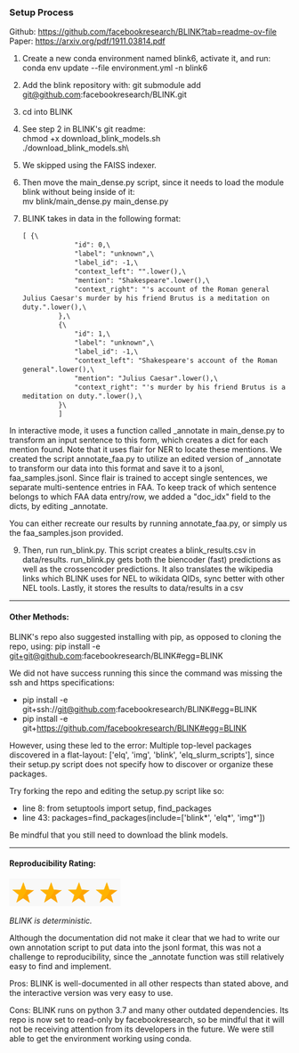 ### Setup Process

Github: https://github.com/facebookresearch/BLINK?tab=readme-ov-file
Paper: https://arxiv.org/pdf/1911.03814.pdf

1. Create a new conda environment named blink6, activate it, and run: conda env update --file environment.yml -n blink6

2. Add the blink repository with: git submodule add git@github.com:facebookresearch/BLINK.git

3. cd into BLINK

4. See step 2 in BLINK's git readme:\
    chmod +x download_blink_models.sh\
    ./download_blink_models.sh\

5. We skipped using the FAISS indexer.
    
6. Then move the main_dense.py script, since it needs to load the module blink without being inside of it:\
    mv blink/main_dense.py main_dense.py

7. BLINK takes in data in the following format:

       [ {\
                    "id": 0,\
                    "label": "unknown",\
                    "label_id": -1,\
                    "context_left": "".lower(),\
                    "mention": "Shakespeare".lower(),\
                    "context_right": "'s account of the Roman general Julius Caesar's murder by his friend Brutus is a meditation on duty.".lower(),\
                },\
                {\
                    "id": 1,\
                    "label": "unknown",\
                    "label_id": -1,\
                    "context_left": "Shakespeare's account of the Roman general".lower(),\
                    "mention": "Julius Caesar".lower(),\
                    "context_right": "'s murder by his friend Brutus is a meditation on duty.".lower(),\
                }\
                ]

In interactive mode, it uses a function called _annotate in main_dense.py to transform an input sentence to this form, which creates a dict for each mention found. Note that it uses flair for NER to locate these mentions. We created the script annotate_faa.py to utilize an edited version of _annotate to transform our data into this format and save it to a jsonl, faa_samples.jsonl. Since flair is trained to accept single sentences, we separate multi-sentence entries in FAA. To keep track of which sentence belongs to which FAA data entry/row, we added a "doc_idx" field to the dicts, by editing _annotate.

You can either recreate our results by running annotate_faa.py, or simply us the faa_samples.json provided.

9. Then, run run_blink.py. This script creates a blink_results.csv in data/results. run_blink.py gets both the biencoder (fast) predictions as well as the crossencoder predictions. It also translates the wikipedia links which BLINK uses for NEL to wikidata QIDs, sync better with other NEL tools. Lastly, it stores the results to data/results in a csv

----

#### Other Methods:

BLINK's repo also suggested installing with pip, as opposed to cloning the repo, using: pip install -e git+git@github.com:facebookresearch/BLINK#egg=BLINK

We did not have success running this since the command was missing the ssh and https specifications:
- pip install -e git+ssh://git@github.com:facebookresearch/BLINK#egg=BLINK
- pip install -e git+https://github.com/facebookresearch/BLINK#egg=BLINK

However, using these led to the error: Multiple top-level packages discovered in a flat-layout: ['elq', 'img', 'blink', 'elq_slurm_scripts'], since their setup.py script does not specify how to discover or organize these packages.

Try forking the repo and editing the setup.py script like so:
- line 8: from setuptools import setup, find_packages
- line 43: packages=find_packages(include=['blink*', 'elq*', 'img*'])

Be mindful that you still need to download the blink models.

----

#### Reproducibility Rating:

<img src="../../star_clip.jpg" alt="Star" width="50" height="50"><img src="../../star_clip.jpg" alt="Star" width="50" height="50"><img src="../../star_clip.jpg" alt="Star" width="50" height="50"><img src="../../star_clip.jpg" alt="Star" width="50" height="50">

*BLINK is deterministic.*

Although the documentation did not make it clear that we had to write our own annotation script to put data into the jsonl format, this was not a challenge to reproducibility, since the _annotate function was still relatively easy to find and implement.

Pros: BLINK is well-documented in all other respects than stated above, and the interactive version was very easy to use.

Cons: BLINK runs on python 3.7 and many other outdated dependencies. Its repo is now set to read-only by facebookresearch, so be mindful that it will not be receiving attention from its developers in the future. We were still able to get the environment working using conda.